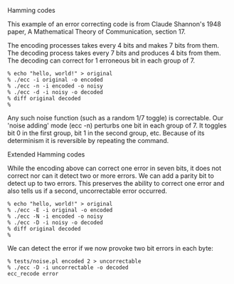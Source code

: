 Hamming codes

This example of an error correcting code is from Claude Shannon's
1948 paper, A Mathematical Theory of Communication, section 17.

The encoding processes takes every 4 bits and makes 7 bits from them.
The decoding process takes every 7 bits and produces 4 bits from them.
The decoding can correct for 1 erroneous bit in each group of 7.

    % echo "hello, world!" > original
    % ./ecc -i original -o encoded
    % ./ecc -n -i encoded -o noisy
    % ./ecc -d -i noisy -o decoded
    % diff original decoded
    %     

Any such noise function (such as a random 1/7 toggle) is correctable.
Our 'noise adding' mode (ecc -n) perturbs one bit in each group of 7.
It toggles bit 0 in the first group, bit 1 in the second group, etc.
Because of its determinism it is reversible by repeating the command.

Extended Hamming codes

While the encoding above can correct one error in seven bits, it does
not correct nor can it detect two or more errors. We can add a parity
bit to detect up to two errors. This preserves the ability to correct
one error and also tells us if a second, uncorrectable error occurred.

    % echo "hello, world!" > original
    % ./ecc -E -i original -o encoded
    % ./ecc -N -i encoded -o noisy
    % ./ecc -D -i noisy -o decoded
    % diff original decoded
    %

We can detect the error if we now provoke two bit errors in each byte:

    % tests/noise.pl encoded 2 > uncorrectable
    % ./ecc -D -i uncorrectable -o decoded
    ecc_recode error

